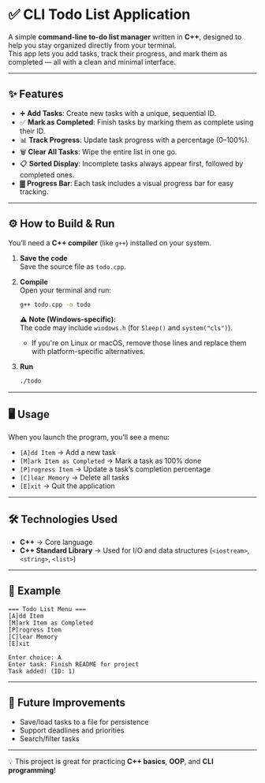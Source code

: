# ✅ CLI Todo List Application

A simple **command-line to-do list manager** written in **C++**, designed to help you stay organized directly from your terminal.  
This app lets you add tasks, track their progress, and mark them as completed — all with a clean and minimal interface.

---

## ✨ Features

- ➕ **Add Tasks**: Create new tasks with a unique, sequential ID.  
- ✅ **Mark as Completed**: Finish tasks by marking them as complete using their ID.  
- 📊 **Track Progress**: Update task progress with a percentage (0–100%).  
- 🗑️ **Clear All Tasks**: Wipe the entire list in one go.  
- 📋 **Sorted Display**: Incomplete tasks always appear first, followed by completed ones.  
- ▓ **Progress Bar**: Each task includes a visual progress bar for easy tracking.  

---

## ⚙️ How to Build & Run

You’ll need a **C++ compiler** (like `g++`) installed on your system.

1. **Save the code**  
   Save the source file as `todo.cpp`.

2. **Compile**  
   Open your terminal and run:

   ```bash
   g++ todo.cpp -o todo
   ```

   ⚠️ **Note (Windows-specific):**  
   The code may include `windows.h` (for `Sleep()` and `system("cls")`).  
   - If you're on Linux or macOS, remove those lines and replace them with platform-specific alternatives.

3. **Run**  
   ```bash
   ./todo
   ```

---

## 🖥️ Usage

When you launch the program, you’ll see a menu:

- `[A]dd Item` → Add a new task  
- `[M]ark Item as Completed` → Mark a task as 100% done  
- `[P]rogress Item` → Update a task’s completion percentage  
- `[C]lear Memory` → Delete all tasks  
- `[E]xit` → Quit the application  

---

## 🛠️ Technologies Used

- **C++** → Core language  
- **C++ Standard Library** → Used for I/O and data structures (`<iostream>`, `<string>`, `<list>`)  

---

## 🚀 Example

```
=== Todo List Menu ===
[A]dd Item
[M]ark Item as Completed
[P]rogress Item
[C]lear Memory
[E]xit

Enter choice: A
Enter task: Finish README for project
Task added! (ID: 1)
```

---

## 📌 Future Improvements

- Save/load tasks to a file for persistence  
- Support deadlines and priorities  
- Search/filter tasks  

---

💡 This project is great for practicing **C++ basics**, **OOP**, and **CLI programming**!

